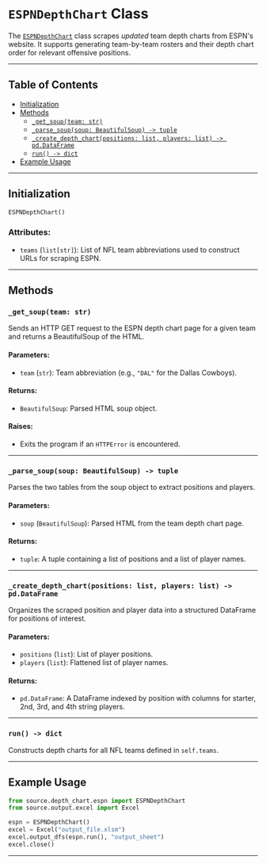 # `ESPNDepthChart` Class

The [`ESPNDepthChart`](../source/depth_chart/espn.py) class scrapes *updated* team depth charts from ESPN's website. It supports generating team-by-team rosters and their depth chart order for relevant offensive positions.

---

## Table of Contents

- [Initialization](#initialization)
- [Methods](#methods)
  - [`_get_soup(team: str)`](#_get_soupteam-str)
  - [`_parse_soup(soup: BeautifulSoup) -> tuple`](#_parse_soupsoup-beautifulsoup---tuple)
  - [`_create_depth_chart(positions: list, players: list) -> pd.DataFrame`](#_create_depth_chartpositions-list-players-list---pddataframe)
  - [`run() -> dict`](#run---dict)
- [Example Usage](#example-usage)

---

## Initialization

```python
ESPNDepthChart()
```

### Attributes:
- `teams` (`list[str]`): List of NFL team abbreviations used to construct URLs for scraping ESPN.

---

## Methods

### `_get_soup(team: str)`

Sends an HTTP GET request to the ESPN depth chart page for a given team and returns a BeautifulSoup of the HTML.

#### Parameters:
- `team` (`str`): Team abbreviation (e.g., `"DAL"` for the Dallas Cowboys).

#### Returns:
- `BeautifulSoup`: Parsed HTML soup object.

#### Raises:
- Exits the program if an `HTTPError` is encountered.

---

### `_parse_soup(soup: BeautifulSoup) -> tuple`

Parses the two tables from the soup object to extract positions and players.

#### Parameters:
- `soup` (`BeautifulSoup`): Parsed HTML from the team depth chart page.

#### Returns:
- `tuple`: A tuple containing a list of positions and a list of player names.

---

### `_create_depth_chart(positions: list, players: list) -> pd.DataFrame`

Organizes the scraped position and player data into a structured DataFrame for positions of interest.

#### Parameters:
- `positions` (`list`): List of player positions.
- `players` (`list`): Flattened list of player names.

#### Returns:
- `pd.DataFrame`: A DataFrame indexed by position with columns for starter, 2nd, 3rd, and 4th string players.

---

### `run() -> dict`

Constructs depth charts for all NFL teams defined in `self.teams`.

---

## Example Usage

```python
from source.depth_chart.espn import ESPNDepthChart
from source.output.excel import Excel

espn = ESPNDepthChart()
excel = Excel("output_file.xlsm")
excel.output_dfs(espn.run(), "output_sheet")
excel.close()
```

---